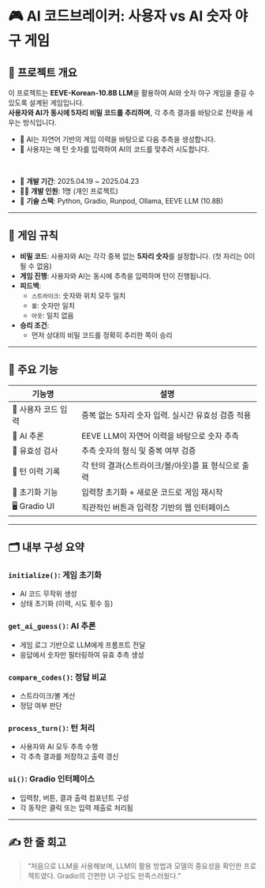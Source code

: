 # 🎮 AI 코드브레이커: 사용자 vs AI 숫자 야구 게임

## 📌 프로젝트 개요
이 프로젝트는 **EEVE-Korean-10.8B LLM**을 활용하여 AI와 숫자 야구 게임을 즐길 수 있도록 설계된 게임입니다.  
**사용자와 AI가 동시에 5자리 비밀 코드를 추리하며**, 각 추측 결과를 바탕으로 전략을 세우는 방식입니다.

- 🤖 AI는 자연어 기반의 게임 이력을 바탕으로 다음 추측을 생성합니다.
- 👤 사용자는 매 턴 숫자를 입력하여 AI의 코드를 맞추려 시도합니다.

<br>

- 📆 **개발 기간**: 2025.04.19 ~ 2025.04.23  
- 👨‍💻 **개발 인원**: 1명 (개인 프로젝트)  
- 🧪 **기술 스택**: Python, Gradio, Runpod, Ollama, EEVE LLM (10.8B)

---

## 🧩 게임 규칙

- **비밀 코드**: 사용자와 AI는 각각 중복 없는 **5자리 숫자**를 설정합니다. (첫 자리는 0이 될 수 없음)
- **게임 진행**: 사용자와 AI는 동시에 추측을 입력하며 턴이 진행됩니다.
- **피드백**:
  - `스트라이크`: 숫자와 위치 모두 일치
  - `볼`: 숫자만 일치
  - `아웃`: 일치 없음
- **승리 조건**:
  - 먼저 상대의 비밀 코드를 정확히 추리한 쪽이 승리

---

## 🧠 주요 기능

| 기능명 | 설명 |
|--------|------|
| 🔐 사용자 코드 입력 | 중복 없는 5자리 숫자 입력. 실시간 유효성 검증 적용 |
| 🤖 AI 추론 | EEVE LLM이 자연어 이력을 바탕으로 숫자 추측 |
| 🎯 유효성 검사 | 추측 숫자의 형식 및 중복 여부 검증 |
| 📝 턴 이력 기록 | 각 턴의 결과(스트라이크/볼/아웃)를 표 형식으로 출력 |
| 🔄 초기화 기능 | 입력창 초기화 + 새로운 코드로 게임 재시작 |
| 🖥️ Gradio UI | 직관적인 버튼과 입력창 기반의 웹 인터페이스 |

---

## 🗂️ 내부 구성 요약

### `initialize()`: 게임 초기화
- AI 코드 무작위 생성
- 상태 초기화 (이력, 시도 횟수 등)

### `get_ai_guess()`: AI 추론
- 게임 로그 기반으로 LLM에게 프롬프트 전달
- 응답에서 숫자만 필터링하여 유효 추측 생성

### `compare_codes()`: 정답 비교
- 스트라이크/볼 계산
- 정답 여부 판단

### `process_turn()`: 턴 처리
- 사용자와 AI 모두 추측 수행
- 각 추측 결과를 저장하고 출력 갱신

### `ui()`: Gradio 인터페이스
- 입력창, 버튼, 결과 출력 컴포넌트 구성
- 각 동작은 클릭 또는 입력 제출로 처리됨

---

## ✍️ 한 줄 회고

> “처음으로 LLM을 사용해보며, LLM의 활용 방법과 모델의 중요성을 확인한 프로젝트였다. Gradio의 간편한 UI 구성도 만족스러웠다.”
